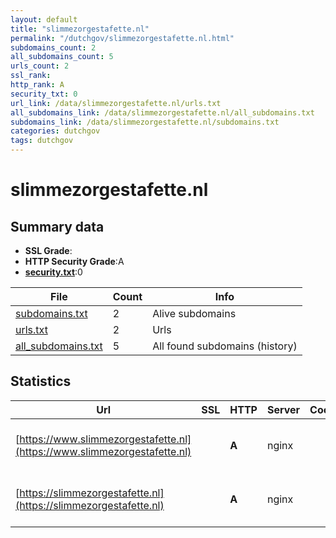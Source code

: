 ```yaml
---
layout: default
title: "slimmezorgestafette.nl"
permalink: "/dutchgov/slimmezorgestafette.nl.html"
subdomains_count: 2
all_subdomains_count: 5
urls_count: 2
ssl_rank: 
http_rank: A
security_txt: 0
url_link: /data/slimmezorgestafette.nl/urls.txt
all_subdomains_link: /data/slimmezorgestafette.nl/all_subdomains.txt
subdomains_link: /data/slimmezorgestafette.nl/subdomains.txt
categories: dutchgov
tags: dutchgov
---
```



# slimmezorgestafette.nl
## Summary data


 - **SSL Grade**:
 - **HTTP Security Grade**:A
 - **[security.txt](https://www.digitaleoverheid.nl/nieuws/standaard-security-txt-nu-verplicht-voor-overheid/)**:0


| File       | Count | Info |
|------------|-------|------|
|[subdomains.txt](/DutchGovScope/data/slimmezorgestafette.nl/subdomains.txt)|2|Alive subdomains|
|[urls.txt](/DutchGovScope/data/slimmezorgestafette.nl/urls.txt)|2|Urls|
|[all_subdomains.txt](/DutchGovScope/data/slimmezorgestafette.nl/all_subdomains.txt)|5|All found subdomains (history)|


## Statistics


| Url | SSL | HTTP | Server | Cookie | HSTS | CORS | CTO | CSP | XFO | XXP | RP |FP| Tech |Title |
|--------|-------|-------|------|------|------|------|------|------|------|------|------|------|------|------|
|[https://www.slimmezorgestafette.nl](https://www.slimmezorgestafette.nl)| | **A**|nginx| |:white_check_mark: | | |:warning: | :white_check_mark: | :white_check_mark: | :white_check_mark: | :white_check_mark: |HSTS Nginx|De Slimme Zorg E...|
|[https://slimmezorgestafette.nl](https://slimmezorgestafette.nl)| | **A**|nginx| |:white_check_mark: | | |:warning: | :white_check_mark: | :white_check_mark: | :white_check_mark: | :white_check_mark: |HSTS Nginx|De Slimme Zorg E...|

